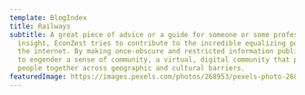 ```yaml
---
template: BlogIndex
title: Railways
subtitle: A great piece of advice or a guide for someone or some professional
  insight, EconZest tries to contribute to the incredible equalizing power of
  the internet. By making once-obscure and restricted information public, we aim
  to engender a sense of community, a virtual, digital community that pulls
  people together across geographic and cultural barriers.
featuredImage: https://images.pexels.com/photos/268953/pexels-photo-268953.jpeg?auto=compress&cs=tinysrgb&dpr=2&w=500
---
```

